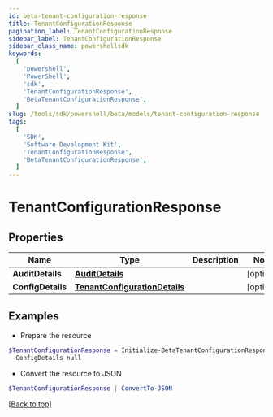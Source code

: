 ```yaml
---
id: beta-tenant-configuration-response
title: TenantConfigurationResponse
pagination_label: TenantConfigurationResponse
sidebar_label: TenantConfigurationResponse
sidebar_class_name: powershellsdk
keywords:
  [
    'powershell',
    'PowerShell',
    'sdk',
    'TenantConfigurationResponse',
    'BetaTenantConfigurationResponse',
  ]
slug: /tools/sdk/powershell/beta/models/tenant-configuration-response
tags:
  [
    'SDK',
    'Software Development Kit',
    'TenantConfigurationResponse',
    'BetaTenantConfigurationResponse',
  ]
---
```


# TenantConfigurationResponse

## Properties

| Name | Type | Description | Notes |
| --- | --- | --- | --- |
| **AuditDetails** | [**AuditDetails**](audit-details) |  | [optional] |
| **ConfigDetails** | [**TenantConfigurationDetails**](tenant-configuration-details) |  | [optional] |

## Examples

- Prepare the resource

```powershell
$TenantConfigurationResponse = Initialize-BetaTenantConfigurationResponse  -AuditDetails null `
 -ConfigDetails null
```

- Convert the resource to JSON

```powershell
$TenantConfigurationResponse | ConvertTo-JSON
```

[[Back to top]](#)
